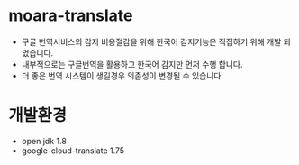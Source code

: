 # moara-translate
- 구글 번역서비스의 감지 비용절감을 위해 한국어 감지기능은 직접하기 위해 개발 되었습니다.
- 내부적으로는 구글번역을 활용하고 한국어 감지만 먼저 수행 합니다.
- 더 좋은 번역 시스템이 생길경우 의존성이 변경될 수 있습니다. 

# 개발환경
- open jdk 1.8
- google-cloud-translate 1.75